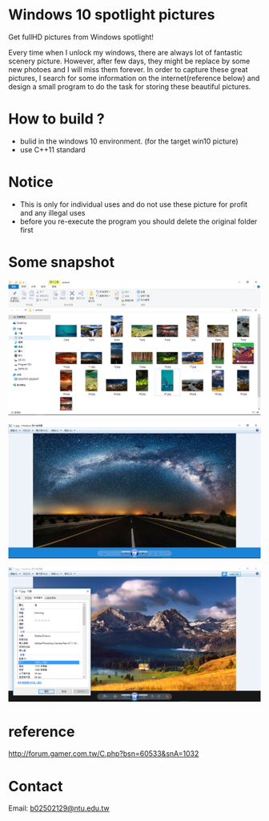 # Windows 10 spotlight pictures
 Get fullHD pictures from Windows spotlight!
 
 Every time when I unlock my windows, there are always lot of fantastic scenery picture. However, after few days, they might be replace by
 some new photoes and I will miss them forever. In order to capture these great pictures, I search for some information on the
 internet(reference below) and design a small program to do the task for storing these beautiful pictures.
 
# How to build ?
 * bulid in the windows 10 environment. (for the target win10 picture)
 * use C++11 standard

# Notice
 * This is only for individual uses and do not use these picture for profit and any illegal uses
 * before you re-execute the program you should delete the original folder first
 
# Some snapshot 
![demo1](https://github.com/Po-wei/windows-10-pictures/blob/master/demo/demo1.PNG)

![demo2](https://github.com/Po-wei/windows-10-pictures/blob/master/demo/demo3.PNG)

![demo3](https://github.com/Po-wei/windows-10-pictures/blob/master/demo/demo2.PNG)


# reference
http://forum.gamer.com.tw/C.php?bsn=60533&snA=1032

# Contact
 Email: b02502129@ntu.edu.tw 
